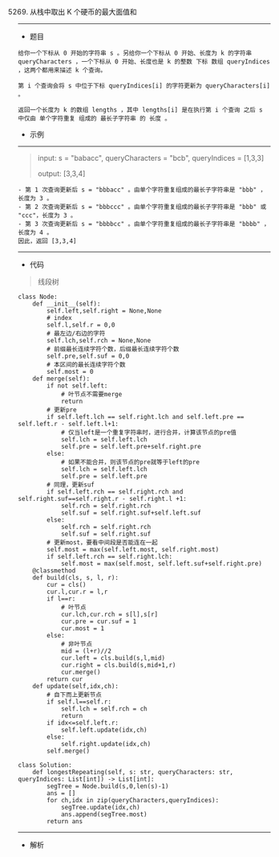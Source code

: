 5269. 从栈中取出 K 个硬币的最大面值和
----------
 - 题目
>
>
    给你一个下标从 0 开始的字符串 s 。另给你一个下标从 0 开始、长度为 k 的字符串 queryCharacters ，一个下标从 0 开始、长度也是 k 的整数 下标 数组 queryIndices ，这两个都用来描述 k 个查询。
    
    第 i 个查询会将 s 中位于下标 queryIndices[i] 的字符更新为 queryCharacters[i] 。
    
    返回一个长度为 k 的数组 lengths ，其中 lengths[i] 是在执行第 i 个查询 之后 s 中仅由 单个字符重复 组成的 最长子字符串 的 长度 。
 - 示例
 ----------
> input: s = "babacc", queryCharacters = "bcb", queryIndices = [1,3,3]
> 
> 
> output: [3,3,4]
> 
    - 第 1 次查询更新后 s = "bbbacc" 。由单个字符重复组成的最长子字符串是 "bbb" ，长度为 3 。
    - 第 2 次查询更新后 s = "bbbccc" 。由单个字符重复组成的最长子字符串是 "bbb" 或 "ccc"，长度为 3 。
    - 第 3 次查询更新后 s = "bbbbcc" 。由单个字符重复组成的最长子字符串是 "bbbb" ，长度为 4 。
    因此，返回 [3,3,4]
 ----------
 - 代码
 >
> 线段树
> 
    class Node:
        def __init__(self):
            self.left,self.right = None,None
            # index
            self.l,self.r = 0,0
            # 最左边/右边的字符
            self.lch,self.rch = None,None
            # 前缀最长连续字符个数，后缀最长连续字符个数
            self.pre,self.suf = 0,0
            # 本区间的最长连续字符个数
            self.most = 0
        def merge(self):
            if not self.left:
                # 叶节点不需要merge
                return
            # 更新pre
            if self.left.lch == self.right.lch and self.left.pre == self.left.r - self.left.l+1:
                # 仅当left是一个重复字符串时，进行合并，计算该节点的pre值
                self.lch = self.left.lch
                self.pre = self.left.pre+self.right.pre
            else:
                # 如果不能合并，则该节点的pre就等于left的pre
                self.lch = self.left.lch
                self.pre = self.left.pre
            # 同理，更新suf
            if self.left.rch == self.right.rch and self.right.suf==self.right.r - self.right.l +1:
                self.rch = self.right.rch
                self.suf = self.right.suf+self.left.suf
            else:
                self.rch = self.right.rch
                self.suf = self.right.suf
            # 更新most，要看中间段是否能连在一起
            self.most = max(self.left.most, self.right.most)
            if self.left.rch == self.right.lch:
                self.most = max(self.most, self.left.suf+self.right.pre)
        @classmethod
        def build(cls, s, l, r):
            cur = cls()
            cur.l,cur.r = l,r
            if l==r:
                # 叶节点
                cur.lch,cur.rch = s[l],s[r]
                cur.pre = cur.suf = 1
                cur.most = 1
            else:
                # 非叶节点
                mid = (l+r)//2
                cur.left = cls.build(s,l,mid)
                cur.right = cls.build(s,mid+1,r)
                cur.merge()
            return cur
        def update(self,idx,ch):
            # 自下而上更新节点
            if self.l==self.r:
                self.lch = self.rch = ch
                return
            if idx<=self.left.r:
                self.left.update(idx,ch)
            else:
                self.right.update(idx,ch)
            self.merge()
    
    class Solution:
        def longestRepeating(self, s: str, queryCharacters: str, queryIndices: List[int]) -> List[int]:
            segTree = Node.build(s,0,len(s)-1)
            ans = []
            for ch,idx in zip(queryCharacters,queryIndices):
                segTree.update(idx,ch)
                ans.append(segTree.most)
            return ans
  ----------
 - 解析
 >
> 
